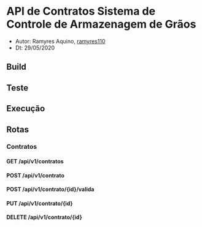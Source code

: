 # API de Contratos Sistema de Controle de Armazenagem de Grãos
- Autor: Ramyres Aquino, [ramyres110](https://github.com/ramyres110)
- Dt: 29/05/2020

## Build

## Teste

## Execução

## Rotas

### Contratos

#### GET /api/v1/contratos

#### POST /api/v1/contrato

#### POST /api/v1/contrato/{id}/valida

#### PUT /api/v1/contrato/{id}

#### DELETE /api/v1/contrato/{id}


